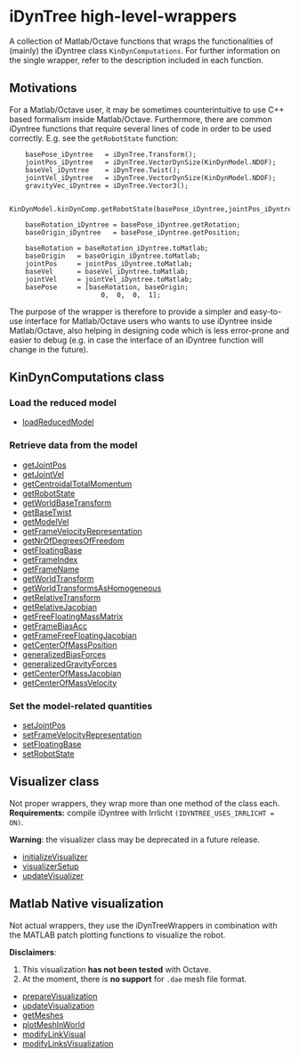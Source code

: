 # iDynTree high-level-wrappers

A collection of Matlab/Octave functions that wraps the functionalities of (mainly) the iDyntree class `KinDynComputations`. For further information on the single wrapper, refer to the description included in each function.

## Motivations

For a Matlab/Octave user, it may be sometimes counterintuitive to use C++ based formalism inside Matlab/Octave. Furthermore, there are common iDyntree functions that require several lines of code in order to be used correctly. E.g. see the `getRobotState` function:

```
    basePose_iDyntree   = iDynTree.Transform();
    jointPos_iDyntree   = iDynTree.VectorDynSize(KinDynModel.NDOF);
    baseVel_iDyntree    = iDynTree.Twist();
    jointVel_iDyntree   = iDynTree.VectorDynSize(KinDynModel.NDOF);
    gravityVec_iDyntree = iDynTree.Vector3();

    KinDynModel.kinDynComp.getRobotState(basePose_iDyntree,jointPos_iDyntree,baseVel_iDyntree,jointVel_iDyntree,gravityVec_iDyntree);

    baseRotation_iDyntree = basePose_iDyntree.getRotation;
    baseOrigin_iDyntree   = basePose_iDyntree.getPosition;

    baseRotation = baseRotation_iDyntree.toMatlab;
    baseOrigin   = baseOrigin_iDyntree.toMatlab;
    jointPos     = jointPos_iDyntree.toMatlab;
    baseVel      = baseVel_iDyntree.toMatlab;
    jointVel     = jointVel_iDyntree.toMatlab;
    basePose     = [baseRotation, baseOrigin;
                       0,  0,  0,  1];
```

The purpose of the wrapper is therefore to provide a simpler and easy-to-use interface for Matlab/Octave users who wants to use iDyntree inside Matlab/Octave, also helping in designing code which is less error-prone and easier to debug (e.g. in case the interface of an iDyntree function will change in the future).

## KinDynComputations class

### Load the reduced model

- [loadReducedModel](loadReducedModel.m)

### Retrieve data from the model

- [getJointPos](getJointPos.m)
- [getJointVel](getJointVel.m)
- [getCentroidalTotalMomentum](getCentroidalTotalMomentum.m)
- [getRobotState](getRobotState.m)
- [getWorldBaseTransform](getWorldBaseTransform.m)
- [getBaseTwist](getBaseTwist.m)
- [getModelVel](getModelVel.m)
- [getFrameVelocityRepresentation](getFrameVelocityRepresentation.m)
- [getNrOfDegreesOfFreedom](getNrOfDegreesOfFreedom.m)
- [getFloatingBase](getFloatingBase.m)
- [getFrameIndex](getFrameIndex.m)
- [getFrameName](getFrameName.m)
- [getWorldTransform](getWorldTransform.m)
- [getWorldTransformsAsHomogeneous](getWorldTransformsAsHomogeneous.m)
- [getRelativeTransform](getRelativeTransform.m)
- [getRelativeJacobian](getRelativeJacobian.m)
- [getFreeFloatingMassMatrix](getFreeFloatingMassMatrix.m)
- [getFrameBiasAcc](getFrameBiasAcc.m)
- [getFrameFreeFloatingJacobian](getFrameFreeFloatingJacobian.m)
- [getCenterOfMassPosition](getCenterOfMassPosition.m)
- [generalizedBiasForces](generalizedBiasForces.m)
- [generalizedGravityForces](generalizedGravityForces.m)
- [getCenterOfMassJacobian](getCenterOfMassJacobian.m)
- [getCenterOfMassVelocity](getCenterOfMassVelocity.m)

### Set the model-related quantities

- [setJointPos](setJointPos.m)
- [setFrameVelocityRepresentation](setFrameVelocityRepresentation.m)
- [setFloatingBase](setFloatingBase.m)
- [setRobotState](setRobotState.m)

## Visualizer class

Not proper wrappers, they wrap more than one method of the class each. **Requirements:** compile iDyntree with Irrlicht `(IDYNTREE_USES_IRRLICHT = ON)`.

**Warning**: the visualizer class may be deprecated in a future release.

- [initializeVisualizer](initializeVisualizer.m)
- [visualizerSetup](visualizerSetup.m)
- [updateVisualizer](updateVisualizer.m)

## Matlab Native visualization

Not actual wrappers, they use the iDynTreeWrappers in combination with the MATLAB patch plotting functions to visualize the robot.

**Disclaimers**:

1) This visualization **has not been tested** with Octave.
2) At the moment, there is **no support** for `.dae` mesh file format.

- [prepareVisualization](prepareVisualization.m)
- [updateVisualization](updateVisualization.m)
- [getMeshes](getMeshes.m)
- [plotMeshInWorld](plotMeshInWorld.m)
- [modifyLinkVisual](modifyLinkVisual.m)
- [modifyLinksVisualization](modifyLinksVisualization.m)
